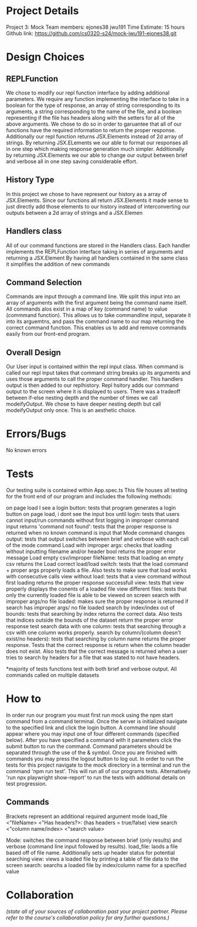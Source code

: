 # Project Details

Project 3: Mock
Team members: ejones38 jwu191
Time Estimate: 15 hours
Github link: https://github.com/cs0320-s24/mock-jwu191-ejones38.git

# Design Choices

## REPLFunction

We chose to modify our repl function interface by adding additional parameters. We require any function implementing the interface to take in a boolean for the type of response, an array of string corresponding to its arguments, a string corresponding to the name of the file, and a boolean representing if the file has headers along with the setters for all of the above arguments. We chose to do so in order to garuantee that all of our functions have the required information to return the proper response. Additionally our repl function returns JSX.Elements instead of 2d array of strings. By returning JSX.ELements we our able to format our responses all in one step which making response generation much simpler. Additionally by returning JSX.Elements we our able to change our output between brief and verbose all in one step saving considerable effort.

## History Type

In this project we chose to have represent our history as a array of JSX.Elements. Since our functions all return JSX.Elements it made sense to just directly add those elements to our history instead of interconverting our outputs between a 2d array of strings and a JSX.Elemen

## Handlers class

All of our command functions are stored in the Handlers class. Each handler implements the REPLFunction interface taking in series of arguments and returning a JSX.Element By having all handlers contained in the same class it simplifies the addition of new commands

## Command Selection

Commands are input through a command line. We split this input into an array of arguments with the first argument being the command name itself. All commands alos exist in a map of key (command name) to value (commmand function). This allows us to take commandline input, separate it into its arguemtns, and pass the command name to our map returning the correct command function. This enables us to add and remove commands easily from our front-end program.

## Overall Design

Our User input is contained within the repl input class. When command is called our repl input takes that command string breaks up its arguments and uses those arguments to call the proper command handler. This handlers output is then added to our replhistory. Repl hsitory adds our command output to the screen where it is displayed to users. There
was a tradeoff between if-else nesting depth and the number of times we call modeifyOutput. We chose to have deeper nesting depth but call modeifyOutput only once. This is an aesthetic choice.

# Errors/Bugs

No known errors

# Tests

Our testing suite is contained within App.spec.ts This file houses all testing for the front end of our program and includes the following methods:

on page load I see a login button: tests that program generates a login button
on page load, i dont see the input box until login: tests that users cannot input/run commands without first logging in
improper command input returns 'command not found': tests that the proper response is returned when no known command is input
that Mode command changes output: tests that output switches between brief and verbose with each call of the mode command
Load with improper args: checks that loading without inputting filename and/or header bool returns the proper error message
Load empty csv/improper fileName: tests that loading an empty csv returns the
Load correct load/load switch: tests that the load command + proper args properly loads a file. Also tests to make sure that load works with consecutive calls
view without load: tests that a view command without first loading returns the proper response
successfull view: tests that view properly displays the conents of a loaded file
view different files: tests that only the currently loaded file is able to be viewed on screen
search with improper args/no file loaded: makes sure the proper response is returned if search has improper args/ no file loaded
search by index/index out of bounds: tests that searching by index returns the correct data. Also tests that indices outside the bounds of the dataset return the proper error response
test search data with one column: tests that searching through a csv with one column works properly.
search by column/(column doesn't exist/no headers): tests that searching by column name returns the proper response. Tests that the correct response is return when the column header does not exist. Also tests that the correct message is returned when a user tries to search by headers for a file that was stated to not have headers.

\*majority of tests functions test with both brief and verbose output. All commands called on multiple datasets

# How to

In order run our program you must first run mock using the npm start command from a command terminal. Once the server is initialized navigate to the specified link and click the login button. A command line should appear where you may input one of four different commands (specified below). After you have specified a command with it parameters click the submit button to run the command. Command parameters should be separated through the use of the & symbol. Once you are finished with commands you may press the logout button to log out.
In order to run the tests for this project navigate to the mock directory in a terminal and run the command 'npm run test'. This will run all of our programs tests. Alternatively 'run npx playwright show-report' to run the tests with additional details on test progression.

## Commands

Brackets represent an additional required argument
mode
load_file <"fileName> <"Has headers?>: (has headers = true/false)
view
search <"column name/index> <"search value>

Mode: switches the command response between brief (only results) and verbose (command line input followed by results).
load_file: laods a file based off of file name. Additionally sets up header status for potential searching
view: views a loaded file by printing a table of file data to the screen
search: searchs a loaded file by index/column name for a specified value

# Collaboration

_(state all of your sources of collaboration past your project partner. Please refer to the course's collaboration policy for any further questions.)_
